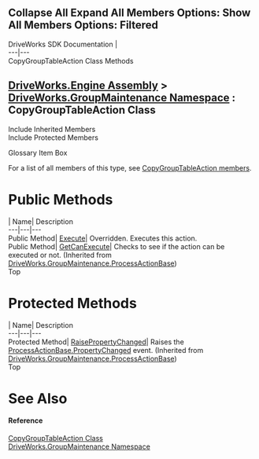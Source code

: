 Collapse All Expand All Members Options: Show All  Members Options: Filtered   
---  
DriveWorks SDK Documentation  |   
---|---  
CopyGroupTableAction Class Methods   
  
[DriveWorks.Engine Assembly](topic2156.md) > [DriveWorks.GroupMaintenance Namespace](topic9628.md) : CopyGroupTableAction Class  
---  
  
Include Inherited Members    
Include Protected Members    


Glossary Item Box

For a list of all members of this type, see [CopyGroupTableAction members](topic9798.md).

# Public Methods

| Name| Description  
---|---|---  
Public Method| [Execute](topic9803.md)| Overridden. Executes this action.   
Public Method| [GetCanExecute](topic9942.md)| Checks to see if the action can be executed or not. (Inherited from [DriveWorks.GroupMaintenance.ProcessActionBase](topic9935.md))  
Top

# Protected Methods

| Name| Description  
---|---|---  
Protected Method| [RaisePropertyChanged](topic9943.md)| Raises the [ProcessActionBase.PropertyChanged](topic9948.md) event. (Inherited from [DriveWorks.GroupMaintenance.ProcessActionBase](topic9935.md))  
Top

# See Also

#### Reference

[CopyGroupTableAction Class](topic9797.md)   
[DriveWorks.GroupMaintenance Namespace](topic9628.md)


